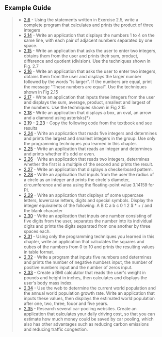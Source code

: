 ## Example Guide
> - [2.6](https://github.com/Hoid17/Java-How-To-Program-10E/tree/master/Chapter02/Exercises/2.06) - Using the statements written in Exercise 2.5, write a complete program that calculates and prints the product of three integers
> - [2.14](https://github.com/Hoid17/Java-How-To-Program-10E/tree/master/Chapter02/Exercises/2.14) - Write an application that displays the numbers 1 to 4 on the same line, with each pair of adjacent numbers separated by one space.  
> - [2.15](https://github.com/Hoid17/Java-How-To-Program-10E/tree/master/Chapter02/Exercises/2.15) - Write an application that asks the user to enter two integers, obtains them from the user and prints their sum, product, difference and quotient (division).  Use the techniques shown in Fig. 2.7
> - [2.16](https://github.com/Hoid17/Java-How-To-Program-10E/tree/master/Chapter02/Exercises/2.16) - Write an application that asks the user to enter two integers, obtains them from the user and displays the larger number followed by the words "is larger". If the numbers are equal, print the message "These numbers are equal".  Use the techniques shown in Fig 2.15
> - [2.17](https://github.com/Hoid17/Java-How-To-Program-10E/tree/master/Chapter02/Exercises/2.17) - Write an application that inputs three integers from the user and displays the sum, average, product, smallest and largest of the numbers.  Use the techniques shown in Fig 2.15
> - [2.18](https://github.com/Hoid17/Java-How-To-Program-10E/tree/master/Chapter02/Exercises/2.18) - Write an application that displays a box, an oval, an arrow and a diamond using asterisks(*)
> - [2.19](https://github.com/Hoid17/Java-How-To-Program-10E/tree/master/Chapter02/Exercises/2.19) - [2.23](https://github.com/Hoid17/Java-How-To-Program-10E/tree/master/Chapter02/Exercises/2.23) - Copy the following code from the textbook and see results
> - [2.24](https://github.com/Hoid17/Java-How-To-Program-10E/tree/master/Chapter02/Exercises/2.24) - Write an application that reads five integers and determines and prints the largest and smallest integers in the group.  Use only the programming techniques you learned in this chapter.
> - [2.25](https://github.com/Hoid17/Java-How-To-Program-10E/tree/master/Chapter02/Exercises/2.25) - Write an application that reads an integer and determines and prints whether it's odd or even.
> - [2.26](https://github.com/Hoid17/Java-How-To-Program-10E/tree/master/Chapter02/Exercises/2.26) - Write an application that reads two integers, determines whether the first is a multiple of the second and prints the result.
> - [2.27](https://github.com/Hoid17/Java-How-To-Program-10E/tree/master/Chapter02/Exercises/2.27) - Write an application that displays a checkerboard pattern.
> - [2.28](https://github.com/Hoid17/Java-How-To-Program-10E/tree/master/Chapter02/Exercises/2.28) - Write an application that inputs from the user the radius of a circle as an integer and prints the circle's diameter, circumference and area using the floating-point value 3.14159 for PI. 
> - [2.29](https://github.com/Hoid17/Java-How-To-Program-10E/tree/master/Chapter02/Exercises/2.29) - Write an application that displays of some uppercase letters, lowercase letters, digits and special symbols.  Display the integer equivalents of the following: A B C a b c 0 1 2 $ * + / and the blank character
> - [2.30](https://github.com/Hoid17/Java-How-To-Program-10E/tree/master/Chapter02/Exercises/2.30) - Write an application that inputs one number consisting of five digits from the user, separates the number into its individual digits and prints the digits separated from one another by three spaces each.
> - [2.31](https://github.com/Hoid17/Java-How-To-Program-10E/tree/master/Chapter02/Exercises/2.31) - Using only the programming techniques you learned in this chapter, write an application that calculates the squares and cubes of the numbers from 0 to 10 and prints the resulting values in table format.
> - [2.32](https://github.com/Hoid17/Java-How-To-Program-10E/tree/master/Chapter02/Exercises/2.32) - Write a program that inputs five numbers and determines and prints the number of negative numbers input, the number of positive numbers input and the number of zeros input.
> - [2.33](https://github.com/Hoid17/Java-How-To-Program-10E/tree/master/Chapter02/Exercises/2.33) - Create a BMI calculator that reads the user's weight in pounds and height in inches, then calculates and displays the user's body mass index.  
> - [2.34](https://github.com/Hoid17/Java-How-To-Program-10E/tree/master/Chapter02/Exercises/2.34) - Use the web to determine the current world population and the annual world population growth rate.  Write an application that inputs these values, then displays the estimated world population after one, two, three, fouor and five years.
> - [2.35](https://github.com/Hoid17/Java-How-To-Program-10E/tree/master/Chapter02/Exercises/2.35) - Research several car-pooling websites.  Create an application that calculates your daily driving cost, so that you can estimate how much money could be saved by car pooling, which also has other advantages such as reducing carbon emissions and reducing traffic congestion.  
